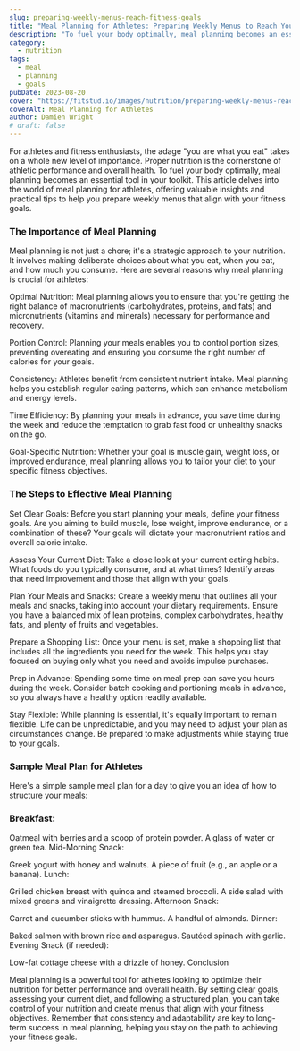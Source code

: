 ```yaml
---
slug: preparing-weekly-menus-reach-fitness-goals
title: "Meal Planning for Athletes: Preparing Weekly Menus to Reach Your Fitness Goals"
description: "To fuel your body optimally, meal planning becomes an essential tool in your toolkit."
category:
  - nutrition
tags:
  - meal
  - planning
  - goals
pubDate: 2023-08-20
cover: "https://fitstud.io/images/nutrition/preparing-weekly-menus-reach-fitness-goals.webp"
coverAlt: Meal Planning for Athletes
author: Damien Wright
# draft: false
---
```


For athletes and fitness enthusiasts, the adage "you are what you eat" takes on a whole new level of importance. Proper nutrition is the cornerstone of athletic performance and overall health. To fuel your body optimally, meal planning becomes an essential tool in your toolkit. This article delves into the world of meal planning for athletes, offering valuable insights and practical tips to help you prepare weekly menus that align with your fitness goals.

### The Importance of Meal Planning

Meal planning is not just a chore; it's a strategic approach to your nutrition. It involves making deliberate choices about what you eat, when you eat, and how much you consume. Here are several reasons why meal planning is crucial for athletes:

Optimal Nutrition: Meal planning allows you to ensure that you're getting the right balance of macronutrients (carbohydrates, proteins, and fats) and micronutrients (vitamins and minerals) necessary for performance and recovery.

Portion Control: Planning your meals enables you to control portion sizes, preventing overeating and ensuring you consume the right number of calories for your goals.

Consistency: Athletes benefit from consistent nutrient intake. Meal planning helps you establish regular eating patterns, which can enhance metabolism and energy levels.

Time Efficiency: By planning your meals in advance, you save time during the week and reduce the temptation to grab fast food or unhealthy snacks on the go.

Goal-Specific Nutrition: Whether your goal is muscle gain, weight loss, or improved endurance, meal planning allows you to tailor your diet to your specific fitness objectives.

### The Steps to Effective Meal Planning

Set Clear Goals: Before you start planning your meals, define your fitness goals. Are you aiming to build muscle, lose weight, improve endurance, or a combination of these? Your goals will dictate your macronutrient ratios and overall calorie intake.

Assess Your Current Diet: Take a close look at your current eating habits. What foods do you typically consume, and at what times? Identify areas that need improvement and those that align with your goals.

Plan Your Meals and Snacks: Create a weekly menu that outlines all your meals and snacks, taking into account your dietary requirements. Ensure you have a balanced mix of lean proteins, complex carbohydrates, healthy fats, and plenty of fruits and vegetables.

Prepare a Shopping List: Once your menu is set, make a shopping list that includes all the ingredients you need for the week. This helps you stay focused on buying only what you need and avoids impulse purchases.

Prep in Advance: Spending some time on meal prep can save you hours during the week. Consider batch cooking and portioning meals in advance, so you always have a healthy option readily available.

Stay Flexible: While planning is essential, it's equally important to remain flexible. Life can be unpredictable, and you may need to adjust your plan as circumstances change. Be prepared to make adjustments while staying true to your goals.

### Sample Meal Plan for Athletes

Here's a simple sample meal plan for a day to give you an idea of how to structure your meals:

### Breakfast:

Oatmeal with berries and a scoop of protein powder.
A glass of water or green tea.
Mid-Morning Snack:

Greek yogurt with honey and walnuts.
A piece of fruit (e.g., an apple or a banana).
Lunch:

Grilled chicken breast with quinoa and steamed broccoli.
A side salad with mixed greens and vinaigrette dressing.
Afternoon Snack:

Carrot and cucumber sticks with hummus.
A handful of almonds.
Dinner:

Baked salmon with brown rice and asparagus.
Sautéed spinach with garlic.
Evening Snack (if needed):

Low-fat cottage cheese with a drizzle of honey.
Conclusion

Meal planning is a powerful tool for athletes looking to optimize their nutrition for better performance and overall health. By setting clear goals, assessing your current diet, and following a structured plan, you can take control of your nutrition and create menus that align with your fitness objectives. Remember that consistency and adaptability are key to long-term success in meal planning, helping you stay on the path to achieving your fitness goals.
